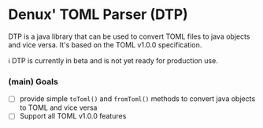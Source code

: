 # Denux' TOML Parser (DTP)

DTP is a java library that can be used to convert TOML files to java objects and vice versa. It's based on the 
TOML v1.0.0 specification.

:information_source: DTP is currently in beta and is not yet ready for production use.

### (main) Goals
- [ ] provide simple `toToml()` and `fromToml()` methods to convert java objects to TOML and vice versa
- [ ] Support all TOML v1.0.0 features